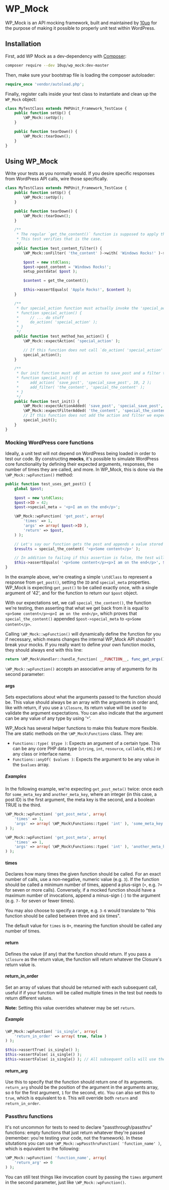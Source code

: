 # WP_Mock

WP_Mock is an API mocking framework, built and maintained by [10up](http://10up.com) for the purpose of making it possible to properly unit test within WordPress.


## Installation

First, add WP Mock as a dev-dependency with [Composer](http://getcomposer.org):

```bash
composer require --dev 10up/wp_mock:dev-master
```

Then, make sure your bootstrap file is loading the composer autoloader:

```php
require_once 'vendor/autoload.php';
```

Finally, register calls inside your test class to instantiate and clean up the `WP_Mock` object:

```php
class MyTestClass extends PHPUnit_Framework_TestCase {
	public function setUp() {
		\WP_Mock::setUp();
	}

	public function tearDown() {
		\WP_Mock::tearDown();
	}
}
```

## Using WP_Mock

Write your tests as you normally would. If you desire specific responses from WordPress API calls, wire those specifically.

```php
class MyTestClass extends PHPUnit_Framework_TestCase {
	public function setUp() {
		\WP_Mock::setUp();
	}

	public function tearDown() {
		\WP_Mock::tearDown();
	}

	/**
	 * The regular `get_the_content()` function is supposed to apply the 'the_content' filter to `post_content`.
	 * This test verifies that is the case.
	 */
	public function test_content_filter() {
		\WP_Mock::onFilter( 'the_content' )->with( 'Windows Rocks!' )->reply( 'Apple Rocks!' );

		$post = new stdClass;
		$post->post_content = 'Windows Rocks!';
		setup_postdata( $post );

		$content = get_the_content();

		$this->assertEquals( 'Apple Rocks!', $content );
	}

	/**
	 * Our special_action function must actually invoke the 'special_action' action when it's done.
	 * function special_action() {
	 *     // ... do stuff
	 *     do_action( 'special_action' );
	 * }
	 */
	public function test_method_has_action() {
		\WP_Mock::expectAction( 'special_action' );

		// If this function does not call `do_action( 'special_action' )`, the test will fail.
		special_action();
	}

	/**
	 * Our init function must add an action to save_post and a filter to the_content
	 * function special_init() {
	 *     add_action( 'save_post', 'special_save_post', 10, 2 );
	 *     add_filter( 'the_content', 'special_the_content' );
	 * }
	 */
	public function test_init() {
		\WP_Mock::expectActionAdded( 'save_post', 'special_save_post', 10, 2 );
		\WP_Mock::expectFilterAdded( 'the_content', 'special_the_content' );
		// If this function does not add the action and filter we expect with the correct priority and argument count, the test will fail.
		special_init();
	}
}
```

### Mocking WordPress core functions

Ideally, a unit test will not depend on WordPress being loaded in order to test our code. By constructing **mocks**, it's possible to simulate WordPress core functionality by defining their expected arguments, responses, the number of times they are called, and more. In WP_Mock, this is done via the `\WP_Mock::wpFunction()` method:

```php
public function test_uses_get_post() {
	global $post;

	$post = new \stdClass;
	$post->ID = 42;
	$post->special_meta = '<p>I am on the end</p>';

	\WP_Mock::wpFunction( 'get_post', array(
		'times' => 1,
		'args' => array( $post->ID ),
		'return' => $post,
	) );

	// Let's say our function gets the post and appends a value stored in 'special_meta' to the content
	$results = special_the_content( '<p>Some content</p>' );

	// In addition to failing if this assertion is false, the test will fail if get_post is not called with the arguments above
	$this->assertEquals( '<p>Some content</p><p>I am on the end</p>', $results );
}
```

In the example above, we're creating a simple `\stdClass` to represent a response from `get_post()`, setting the `ID` and `special_meta` properties. WP_Mock is expecting `get_post()` to be called exactly once, with a single argument of '42', and for the function to return our `$post` object.

With our expectations set, we call `special_the_content()`, the function we're testing, then asserting that what we get back from it is equal to `<p>Some content</p><p>I am on the end</p>`, which proves that `special_the_content()` appended `$post->special_meta` to `<p>Some content</p>`.

Calling `\WP_Mock::wpFunction()` will dynamically define the function for you if necessary, which means changes the internal WP_Mock API shouldn't break your mocks. If you really want to define your own function mocks, they should always end with this line:

```php
return \WP_Mock\Handler::handle_function( __FUNCTION__, func_get_args() );
```

`\WP_Mock::wpFunction()` accepts an associative array of arguments for its second parameter:

#### args

Sets expectations about what the arguments passed to the function should be. This value should always be an array with the arguments in order and, like with return, if you use a `\Closure`, its return value will be used to validate the argument expectations. You can also indicate that the argument can be any value of any type by using '`*`'.

WP_Mock has several helper functions to make this feature more flexible. The are static methods on the `\WP_Mock\Functions` class. They are:

* `Functions::type( $type )`: Expects an argument of a certain type. This can be any core PHP data type (`string`, `int`, `resource`, `callable`, etc.) or any class or interface name.
* `Functions::anyOf( $values )`: Expects the argument to be any value in the `$values` array.

##### Examples

In the following example, we're expecting `get_post_meta()` twice: once each for `some_meta_key` and `another_meta_key`, where an integer (in this case, a post ID) is the first argument, the meta key is the second, and a boolean TRUE is the third.

```php
\WP_Mock::wpFunction( 'get_post_meta', array(
	'times' => 1,
	'args' => array( \WP_Mock\Functions::type( 'int' ), 'some_meta_key', true )
) );

\WP_Mock::wpFunction( 'get_post_meta', array(
	'times' => 1,
	'args' => array( \WP_Mock\Functions::type( 'int' ), 'another_meta_key', true )
) );
```

#### times

Declares how many times the given function should be called. For an exact number of calls, use a non-negative, numeric value (e.g. `3`). If the function should be called a minimum number of times, append a plus-sign (`+`, e.g. `7+` for seven or more calls). Conversely, if a mocked function should have a maximum number of invocations, append a minus-sign (`-`) to the argument (e.g. `7-` for seven or fewer times).

You may also choose to specify a range, e.g. `3-6` would translate to "this function should be called between three and six times".

The default value for `times` is `0+`, meaning the function should be called any number of times.

#### return

Defines the value (if any) that the function should return. If you pass a `\Closure` as the return value, the function will return whatever the Closure's return value is.

#### return_in_order

Set an array of values that should be returned with each subsequent call, useful if if your function will be called multiple times in the test but needs to return different values.

**Note:** Setting this value overrides whatever may be set `return`.

##### Example

```php
\WP_Mock::wpFunction( 'is_single', array(
	'return_in_order' => array( true, false )
) );

$this->assertTrue( is_single() );
$this->assertFalse( is_single() );
$this->assertFalse( is_single() ); // All subsequent calls will use the last defined return value
```
#### return_arg

Use this to specify that the function should return one of its arguments. `return_arg` should be the position of the argument in the arguments array, so `0` for the first argument, `1` for the second, etc. You can also set this to `true`, which is equivalent to `0`. This will override both `return` and `return_in_order`.

### Passthru functions

It's not uncommon for tests to need to declare "passthrough/passthru" functions: empty functions that just return whatever they're passed (remember: you're testing your code, not the framework). In these situtations you can use `\WP_Mock::wpPassthruFunction( 'function_name' )`, which is equivalent to the following:

```php
\WP_Mock::wpFunction( 'function_name', array(
	'return_arg' => 0
) );
```

You can still test things like invocation count by passing the `times` argument in the second parameter, just like `\WP_Mock::wpFunction()`.